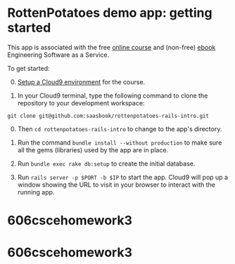# RottenPotatoes demo app: getting started

This app is associated with the free [online
course](http://www.saas-class.org) and (non-free)
[ebook](http://www.saasbook.info) Engineering Software as a Service.

To get started:

0. [Setup a Cloud9
environment](https://github.com/saasbook/courseware/wiki/Setting-up-Cloud9)
for the course.

0. In your Cloud9 terminal, type the following command to clone the repository to your development workspace:

  `git clone git@github.com:saasbook/rottenpotatoes-rails-intro.git`

0. Then `cd rottenpotatoes-rails-intro` to change to the app's
directory.

0. Run the command `bundle install --without production` to make sure all the gems
(libraries) used by the app are in place.

0. Run `bundle exec rake db:setup` to create the initial database.

0. Run `rails server -p $PORT -b $IP` to start the app.  Cloud9 will pop
up a window showing the URL to visit in your browser to interact with
the running app.
# 606cscehomework3
# 606cscehomework3
